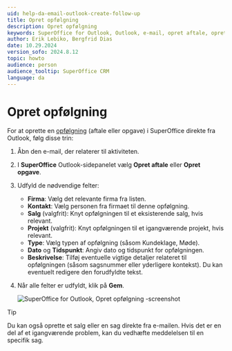 ```yaml
---
uid: help-da-email-outlook-create-follow-up
title: Opret opfølgning
description: Opret opfølgning
keywords: SuperOffice for Outlook, Outlook, e-mail, opret aftale, opret opgave, opfølgning
author: Erik Lebiko, Bergfrid Dias
date: 10.29.2024
version_sofo: 2024.8.12
topic: howto
audience: person
audience_tooltip: SuperOffice CRM
language: da
---
```


# Opret opfølgning

For at oprette en [opfølgning][1] (aftale eller opgave) i SuperOffice direkte fra Outlook, følg disse trin:

1. Åbn den e-mail, der relaterer til aktiviteten.

1. I **SuperOffice** Outlook-sidepanelet vælg **Opret aftale** eller **Opret opgave**.

1. Udfyld de nødvendige felter:

    * **Firma**: Vælg det relevante firma fra listen.
    * **Kontakt**: Vælg personen fra firmaet til denne opfølgning.
    * **Salg** (valgfrit): Knyt opfølgningen til et eksisterende salg, hvis relevant.
    * **Projekt** (valgfrit): Knyt opfølgningen til et igangværende projekt, hvis relevant.
    * **Type**: Vælg typen af opfølgning (såsom Kundeklage, Møde).
    * **Dato** og **Tidspunkt**: Angiv dato og tidspunkt for opfølgningen.
    * **Beskrivelse**: Tilføj eventuelle vigtige detaljer relateret til opfølgningen (såsom sagsnummer eller yderligere kontekst). Du kan eventuelt redigere den forudfyldte tekst.

1. Når alle felter er udfyldt, klik på **Gem**.

    ![SuperOffice for Outlook, Opret opfølgning -screenshot][img1]

> [!TIP]
> Du kan også oprette et salg eller en sag direkte fra e-mailen. Hvis det er en del af et igangværende problem, kan du vedhæfte meddelelsen til en specifik sag.

<!-- Referenced links -->
[1]: ../../../diary/learn/follow-ups.md

<!-- Referenced images -->
[img1]:  ../../../../media/loc/en/email/outlook-create-follow-up.png
